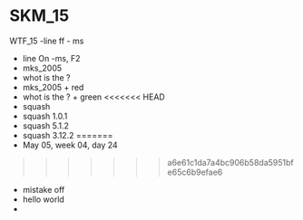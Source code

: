 # SKM_15
WTF_15 
-line ff - ms
- line On -ms, F2
- mks_2005
- whot is the ?
- mks_2005 + red
- whot is the ? + green
<<<<<<< HEAD
- squash
- squash 1.0.1
- squash 5.1.2
- squash 3.12.2
=======
- May 05, week 04, day 24
>>>>>>> a6e61c1da7a4bc906b58da5951bfe65c6b9efae6
- mistake off
- hello world
- 
